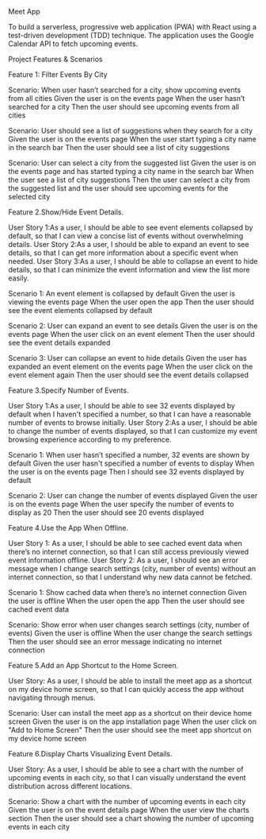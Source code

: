 Meet App

To build a serverless, progressive web application (PWA) with React using a test-driven development (TDD) technique. The application uses the Google Calendar API to fetch upcoming events.

Project Features & Scenarios 

Feature 1: Filter Events By City

  Scenario: When user hasn’t searched for a city, show upcoming events from all cities
    Given the user is on the events page
    When the user hasn’t searched for a city
    Then the user should see upcoming events from all cities

  Scenario: User should see a list of suggestions when they search for a city
    Given the user is on the events page
    When the user start typing a city name in the search bar
    Then the user should see a list of city suggestions

  Scenario: User can select a city from the suggested list
    Given the user is on the events page and has started typing a city name in the search bar
    When the user see a list of city suggestions
    Then the user can select a city from the suggested list and the user should see upcoming events for the selected city
    
Feature 2.Show/Hide Event Details.

User Story 1:As a user, I should be able to see event elements collapsed by default, so that I can view a concise list of events without overwhelming details.
User Story 2:As a user, I should be able to expand an event to see details, so that I can get more information about a specific event when needed.
User Story 3:As a user, I should be able to collapse an event to hide details, so that I can minimize the event information and view the list more easily.

Scenario 1: An event element is collapsed by default                                                                 		Given the user is viewing the events page
    	When the user open the app
    	Then the user should see the event elements collapsed by default

  Scenario 2: User can expand an event to see details
    	Given the user is on the events page
    	When the user click on an event element
    	Then the user should see the event details expanded

  Scenario 3: User can collapse an event to hide details
    	Given the user has expanded an event element on the events page
    	When the user click on the event element again
    	Then the user should see the event details collapsed

Feature 3.Specify Number of Events.

User Story 1:As a user, I should be able to see 32 events displayed by default when I haven't specified a number, so that I can have a reasonable number of events to browse initially.
 User Story 2:As a user, I should be able to change the number of events displayed, so that I can customize my event browsing experience according to my preference.

Scenario 1: When user hasn’t specified a number, 32 events are shown by default
    	Given the user hasn't specified a number of events to display
    	When the user is on the events page
    	Then I should see 32 events displayed by default

  Scenario 2: User can change the number of events displayed
    	Given the user is on the events page
    	When the user specify the number of events to display as 20
    	Then the user should see 20 events displayed

 Feature 4.Use the App When Offline.
 
User Story 1: As a user, I should be able to see cached event data when there’s no internet connection, so that I can still access previously viewed event information offline.
User Story 2: As a user, I should see an error message when I change search settings (city, number of events) without an internet connection, so that I understand why new data cannot be fetched.

Scenario 1: Show cached data when there’s no internet connection
    	Given the user is offline
    	When the user open the app
    	Then the user should see cached event data

  Scenario: Show error when user changes search settings (city, number of events)
    	Given the user is offline
    	When the user change the search settings
    	Then the user should see an error message indicating no internet connection

 Feature 5.Add an App Shortcut to the Home Screen.

User Story: As a user, I should be able to install the meet app as a shortcut on my device home screen, so that I can quickly access the app without navigating through menus.

 Scenario: User can install the meet app as a shortcut on their device home screen
    	Given the user is on the app installation page
    	When the user click on "Add to Home Screen"
    	Then the user should see the meet app shortcut on my device home screen
 
 Feature 6.Display Charts Visualizing Event Details. 

User Story: As a user, I should be able to see a chart with the number of upcoming events in each city, so that I can visually understand the event distribution across different locations.

 Scenario: Show a chart with the number of upcoming events in each city
    	Given the user is on the event details page
    	When the user view the charts section
    	Then the user should see a chart showing the number of upcoming events in each city

